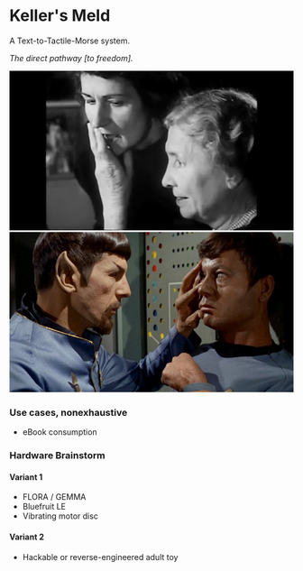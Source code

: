 # Keller's Meld
A Text-to-Tactile-Morse system.

_The direct pathway [to freedom]._

![keller's](https://github.com/boneitis/kellersmeld/raw/master/keller.png)
![meld](https://github.com/boneitis/kellersmeld/raw/master/meld.jpg)

### Use cases, nonexhaustive
* eBook consumption

### Hardware Brainstorm

#### Variant 1
* FLORA / GEMMA
* Bluefruit LE
* Vibrating motor disc

#### Variant 2
* Hackable or reverse-engineered adult toy
